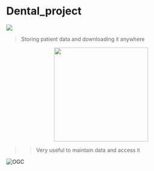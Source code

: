# Dental_project
  
<img src="https://github.com/Adarsh-singh-2002/Dental_project/assets/98600091/5f4548c5-5cca-4a7d-8d78-9688e9ed0a7d"/>


> Storing patient data and downloading it anywhere

<p align="center">
<img src ="https://github.com/Adarsh-singh-2002/Dental_project/assets/98600091/436bcf0b-1321-4d69-8bf3-a9aa335db3e5" width = "250px" height = "250px"/>
</p>

>>Very useful to maintain data and access it 


![OGC](https://github.com/Adarsh-singh-2002/Dental_project/assets/98600091/e86625f6-e58b-4d81-92ab-9382189823ad)
